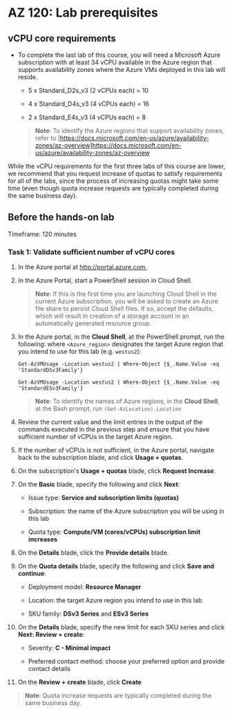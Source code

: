 
# AZ 120: Lab prerequisites

## vCPU core requirements

-   To complete the last lab of this course, you will need a Microsoft Azure subscription with at least 34 vCPU available in the Azure region that supports availability zones where the Azure VMs deployed in this lab will reside.

    -   5 x Standard_D2s_v3 (2 vCPUs each) = 10

    -   4 x Standard_D4s_v3 (4 vCPUs each) = 16

    -   2 x Standard_E4s_v3 (4 vCPUs each) = 8

    > **Note**: To identify the Azure regions that support availability zones, refer to [https://docs.microsoft.com/en-us/azure/availability-zones/az-overview]<https://docs.microsoft.com/en-us/azure/availability-zones/az-overview>

While the vCPU requirements for the first three labs of this course are lower, we recommend that you request increase of quotas to satisfy requirements for all of the labs, since the process of increasing quotas might take some time (even though quota increase requests are typically completed during the same business day).

## Before the hands-on lab

Timeframe: 120 minutes

### Task 1: Validate sufficient number of vCPU cores

1.  In the Azure portal at <http://portal.azure.com>, 

1.  In the Azure Portal, start a PowerShell session in Cloud Shell. 

    > **Note**: If this is the first time you are launching Cloud Shell in the current Azure subscription, you will be asked to create an Azure file share to persist Cloud Shell files. If so, accept the defaults, which will result in creation of a storage account in an automatically generated resource group.

1.  In the Azure portal, in the **Cloud Shell**, at the PowerShell prompt, run the following: where `<Azure_region>` designates the target Azure region that you intend to use for this lab (e.g. `westus2`):

    ```
    Get-AzVMUsage -Location westus2 | Where-Object {$_.Name.Value -eq 'StandardDSv3Family'}

    Get-AzVMUsage -Location westus2 | Where-Object {$_.Name.Value -eq 'StandardESv3Family'}

    ``` 

    > **Note**: To identify the names of Azure regions, in the **Cloud Shell**, at the Bash prompt, run `(Get-AzLocation).Location`
   
1.  Review the current value and the limit entries in the output of the commands executed in the previous step and ensure that you have sufficient number of vCPUs in the target Azure region.

1.  If the number of vCPUs is not sufficient, in the Azure portal, navigate back to the subscription blade, and click **Usage + quotas**. 

1.  On the subscription's **Usage + quotas** blade, click **Request Increase**.

1.  On the **Basic** blade, specify the following and click **Next**:

    -   Issue type: **Service and subscription limits (quotas)**

    -   Subscription: the name of the Azure subscription you will be using in this lab

    -   Quota type: **Compute/VM (cores/vCPUs) subscription limit increases**

1.  On the **Details** blade, click the **Provide details** blade. 

1.  On the **Quota details** blade, specify the following and click **Save and continue**:

    -   Deployment model: **Resource Manager**

    -   Location: the target Azure region you intend to use in this lab

    -   SKU family: **DSv3 Series** and **ESv3 Series**

1.  On the **Details** blade, specify the new limit for each SKU series and click **Next: Review + create**:

    -   Severity: **C - Minimal impact**

    -   Preferred contact method: choose your preferred option and provide contact details

1.  On the **Review + create** blade, click **Create**

   > **Note**: Quota increase requests are typically completed during the same business day.